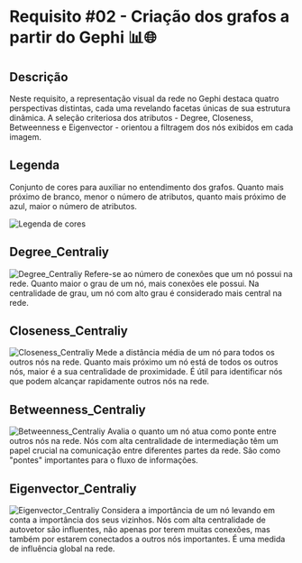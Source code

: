 # Requisito #02 - Criação dos grafos a partir do Gephi 📊🌐

## Descrição

Neste requisito, a representação visual da rede no Gephi destaca quatro perspectivas distintas, cada uma revelando facetas únicas de sua estrutura dinâmica. A seleção criteriosa dos atributos - Degree, Closeness, Betweenness e Eigenvector - orientou a filtragem dos nós exibidos em cada imagem.

## Legenda

Conjunto de cores para auxiliar no entendimento dos grafos. Quanto mais próximo de branco, menor o número de atributos, quanto mais próximo de azul, maior o número de atributos.

![Legenda de cores](https://github.com/yantvrs/Data_structure_2/blob/main/U2T3/Requisito_2/images/image.png)

## Degree_Centraliy
![Degree_Centraliy](https://github.com/yantvrs/Data_structure_2/blob/main/U2T3/Requisito_2/images/degree_centraliy.png)
Refere-se ao número de conexões que um nó possui na rede. Quanto maior o grau de um nó, mais conexões ele possui. Na centralidade de grau, um nó com alto grau é considerado mais central na rede.

## Closeness_Centraliy
![Closeness_Centraliy](https://github.com/yantvrs/Data_structure_2/blob/main/U2T3/Requisito_2/images/closeness_centraliy.png)
Mede a distância média de um nó para todos os outros nós na rede. Quanto mais próximo um nó está de todos os outros nós, maior é a sua centralidade de proximidade. É útil para identificar nós que podem alcançar rapidamente outros nós na rede.

## Betweenness_Centraliy
![Betweenness_Centraliy](https://github.com/yantvrs/Data_structure_2/blob/main/U2T3/Requisito_2/images/betweenness_centraliy.png)
Avalia o quanto um nó atua como ponte entre outros nós na rede. Nós com alta centralidade de intermediação têm um papel crucial na comunicação entre diferentes partes da rede. São como "pontes" importantes para o fluxo de informações.

## Eigenvector_Centraliy
![Eigenvector_Centraliy](https://github.com/yantvrs/Data_structure_2/blob/main/U2T3/Requisito_2/images/eigenvector_centraliy.png)
Considera a importância de um nó levando em conta a importância dos seus vizinhos. Nós com alta centralidade de autovetor são influentes, não apenas por terem muitas conexões, mas também por estarem conectados a outros nós importantes. É uma medida de influência global na rede.

